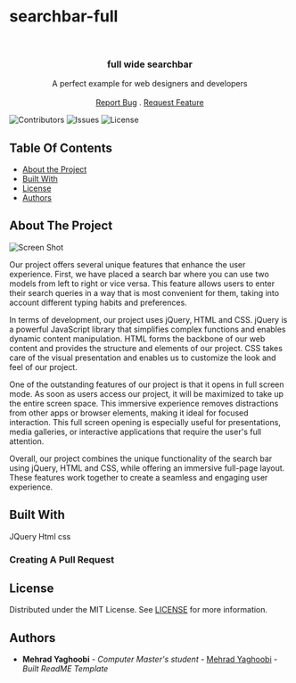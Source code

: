 # searchbar-full

<br/>
<p align="center">
  <h3 align="center">full wide searchbar</h3>

  <p align="center">
    A perfect example for web designers and developers
    <br/>
    <br/>
    <a href="https://github.com/MMehrad/searchbar-full/issues">Report Bug</a>
    .
    <a href="https://github.com/MMehrad/searchbar-full/issues">Request Feature</a>
  </p>
</p>

![Contributors](https://img.shields.io/github/contributors/MMehrad/searchbar-full?color=dark-green) ![Issues](https://img.shields.io/github/issues/MMehrad/searchbar-full) ![License](https://img.shields.io/github/license/MMehrad/searchbar-full) 

## Table Of Contents

* [About the Project](#about-the-project)
* [Built With](#built-with)
* [License](#license)
* [Authors](#authors)

## About The Project

![Screen Shot](asstes/images/ss1.png)

Our project offers several unique features that enhance the user experience. First, we have placed a search bar where you can use two models from left to right or vice versa. This feature allows users to enter their search queries in a way that is most convenient for them, taking into account different typing habits and preferences.

In terms of development, our project uses jQuery, HTML and CSS. jQuery is a powerful JavaScript library that simplifies complex functions and enables dynamic content manipulation. HTML forms the backbone of our web content and provides the structure and elements of our project. CSS takes care of the visual presentation and enables us to customize the look and feel of our project.

One of the outstanding features of our project is that it opens in full screen mode. As soon as users access our project, it will be maximized to take up the entire screen space. This immersive experience removes distractions from other apps or browser elements, making it ideal for focused interaction. This full screen opening is especially useful for presentations, media galleries, or interactive applications that require the user's full attention.

Overall, our project combines the unique functionality of the search bar using jQuery, HTML and CSS, while offering an immersive full-page layout. These features work together to create a seamless and engaging user experience.

## Built With

JQuery
Html
css


### Creating A Pull Request



## License

Distributed under the MIT License. See [LICENSE](https://github.com/MMehrad/searchbar-full/blob/main/LICENSE.md) for more information.

## Authors

* **Mehrad Yaghoobi** - *Computer Master's student* - [Mehrad Yaghoobi](https://github.com/MMehrad/) - *Built ReadME Template*
